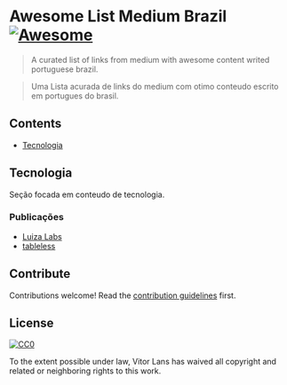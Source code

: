 # Awesome List Medium Brazil [![Awesome](https://cdn.rawgit.com/sindresorhus/awesome/d7305f38d29fed78fa85652e3a63e154dd8e8829/media/badge.svg)](https://github.com/sindresorhus/awesome)

> A curated list of links from medium with awesome content writed portuguese brazil.

> Uma Lista acurada de links do medium com otimo conteudo escrito em portugues do brasil.


## Contents

- [Tecnologia](#Tecnologia)

## Tecnologia

Seção focada em conteudo de tecnologia.

### Publicações

- [Luiza Labs](https://medium.com/luizalabs)
- [tableless](https://medium.com/tableless)


## Contribute

Contributions welcome! Read the [contribution guidelines](contributing.md) first.


## License

[![CC0](http://mirrors.creativecommons.org/presskit/buttons/88x31/svg/cc-zero.svg)](http://creativecommons.org/publicdomain/zero/1.0)

To the extent possible under law, Vitor Lans has waived all copyright and
related or neighboring rights to this work.
